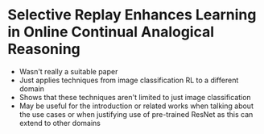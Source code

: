 # Selective Replay Enhances Learning in Online Continual Analogical Reasoning
- Wasn't really a suitable paper
- Just applies techniques from image classification RL to a different domain
- Shows that these techniques aren't limited to just image classification
- May be useful for the introduction or related works when talking about the use cases or when justifying use of pre-trained ResNet as this can extend to other domains